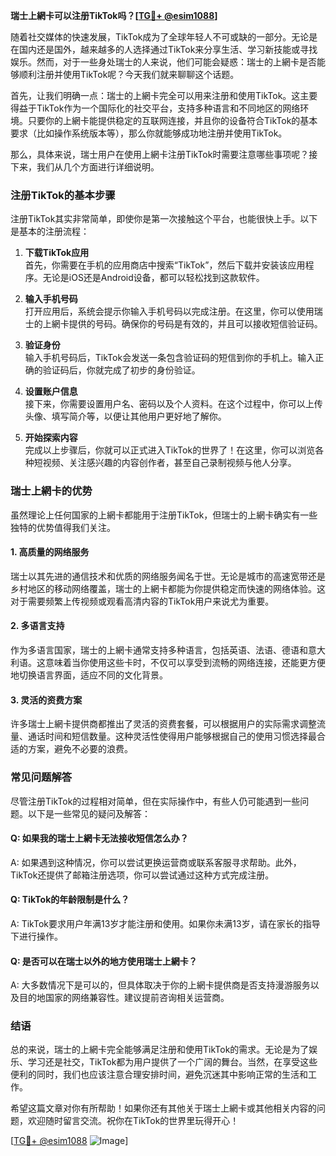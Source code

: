 **瑞士上網卡可以注册TikTok吗？[[TG💪+ @esim1088](https://t.me/s/esim1088)]**

随着社交媒体的快速发展，TikTok成为了全球年轻人不可或缺的一部分。无论是在国内还是国外，越来越多的人选择通过TikTok来分享生活、学习新技能或寻找娱乐。然而，对于一些身处瑞士的人来说，他们可能会疑惑：瑞士的上網卡是否能够顺利注册并使用TikTok呢？今天我们就来聊聊这个话题。

首先，让我们明确一点：瑞士的上網卡完全可以用来注册和使用TikTok。这主要得益于TikTok作为一个国际化的社交平台，支持多种语言和不同地区的网络环境。只要你的上網卡能提供稳定的互联网连接，并且你的设备符合TikTok的基本要求（比如操作系统版本等），那么你就能够成功地注册并使用TikTok。

那么，具体来说，瑞士用户在使用上網卡注册TikTok时需要注意哪些事项呢？接下来，我们从几个方面进行详细说明。

### 注册TikTok的基本步骤

注册TikTok其实非常简单，即使你是第一次接触这个平台，也能很快上手。以下是基本的注册流程：

1. **下载TikTok应用**  
   首先，你需要在手机的应用商店中搜索“TikTok”，然后下载并安装该应用程序。无论是iOS还是Android设备，都可以轻松找到这款软件。

2. **输入手机号码**  
   打开应用后，系统会提示你输入手机号码以完成注册。在这里，你可以使用瑞士的上網卡提供的号码。确保你的号码是有效的，并且可以接收短信验证码。

3. **验证身份**  
   输入手机号码后，TikTok会发送一条包含验证码的短信到你的手机上。输入正确的验证码后，你就完成了初步的身份验证。

4. **设置账户信息**  
   接下来，你需要设置用户名、密码以及个人资料。在这个过程中，你可以上传头像、填写简介等，以便让其他用户更好地了解你。

5. **开始探索内容**  
   完成以上步骤后，你就可以正式进入TikTok的世界了！在这里，你可以浏览各种短视频、关注感兴趣的内容创作者，甚至自己录制视频与他人分享。

### 瑞士上網卡的优势

虽然理论上任何国家的上網卡都能用于注册TikTok，但瑞士的上網卡确实有一些独特的优势值得我们关注。

#### 1. **高质量的网络服务**
瑞士以其先进的通信技术和优质的网络服务闻名于世。无论是城市的高速宽带还是乡村地区的移动网络覆盖，瑞士的上網卡都能为你提供稳定而快速的网络体验。这对于需要频繁上传视频或观看高清内容的TikTok用户来说尤为重要。

#### 2. **多语言支持**
作为多语言国家，瑞士的上網卡通常支持多种语言，包括英语、法语、德语和意大利语。这意味着当你使用这些卡时，不仅可以享受到流畅的网络连接，还能更方便地切换语言界面，适应不同的文化背景。

#### 3. **灵活的资费方案**
许多瑞士上網卡提供商都推出了灵活的资费套餐，可以根据用户的实际需求调整流量、通话时间和短信数量。这种灵活性使得用户能够根据自己的使用习惯选择最合适的方案，避免不必要的浪费。

### 常见问题解答

尽管注册TikTok的过程相对简单，但在实际操作中，有些人仍可能遇到一些问题。以下是一些常见的疑问及解答：

#### Q: 如果我的瑞士上網卡无法接收短信怎么办？
A: 如果遇到这种情况，你可以尝试更换运营商或联系客服寻求帮助。此外，TikTok还提供了邮箱注册选项，你可以尝试通过这种方式完成注册。

#### Q: TikTok的年龄限制是什么？
A: TikTok要求用户年满13岁才能注册和使用。如果你未满13岁，请在家长的指导下进行操作。

#### Q: 是否可以在瑞士以外的地方使用瑞士上網卡？
A: 大多数情况下是可以的，但具体取决于你的上網卡提供商是否支持漫游服务以及目的地国家的网络兼容性。建议提前咨询相关运营商。

### 结语

总的来说，瑞士的上網卡完全能够满足注册和使用TikTok的需求。无论是为了娱乐、学习还是社交，TikTok都为用户提供了一个广阔的舞台。当然，在享受这些便利的同时，我们也应该注意合理安排时间，避免沉迷其中影响正常的生活和工作。

希望这篇文章对你有所帮助！如果你还有其他关于瑞士上網卡或其他相关内容的问题，欢迎随时留言交流。祝你在TikTok的世界里玩得开心！

[[TG💪+ @esim1088](https://t.me/s/esim1088) ![Image](https://i.postimg.cc/4NQfJmqS/Snipaste-2025-05-13-00-14-12.png)]